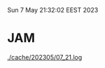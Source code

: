 Sun  7 May 21:32:02 EEST 2023
# JAM
<a href='./cache/202305/07_21.log'>./cache/202305/07_21.log</a>
